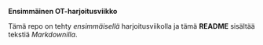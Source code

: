 **Ensimmäinen OT-harjoitusviikko**

Tämä repo on tehty *ensimmäisellä* harjoitusviikolla ja tämä **README** sisältää tekstiä *Markdownilla*.
